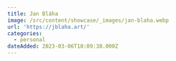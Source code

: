 ```yaml
---
title: Jan Bláha
image: /src/content/showcase/_images/jan-blaha.webp
url: 'https://jblaha.art/'
categories:
  - personal
dateAdded: 2023-03-06T18:09:38.000Z
---
```


